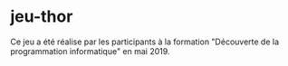 # jeu-thor

Ce jeu a été réalise par les participants à la formation "Découverte de la programmation informatique" en mai 2019.
